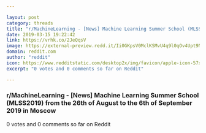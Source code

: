 ```yaml
---

layout: post
category: threads
title: "r/MachineLearning - [News] Machine Learning Summer School (MLSS2019) from the 26th of August to the 6th of September 2019 in Moscow"
date: 2019-03-15 19:22:42
link: https://vrhk.co/2JeQqsV
image: https://external-preview.redd.it/Ii0GKpsV0MclKSMvU4q9l0qOv4Upt9Nkt1K9tn3POGs.jpg?auto=webp&s=11a9d871f5ac72ab3f1040d140ead5899c09df85
domain: reddit.com
author: "reddit"
icon: https://www.redditstatic.com/desktop2x/img/favicon/apple-icon-57x57.png
excerpt: "0 votes and 0 comments so far on Reddit"

---
```


### r/MachineLearning - [News] Machine Learning Summer School (MLSS2019) from the 26th of August to the 6th of September 2019 in Moscow

0 votes and 0 comments so far on Reddit
